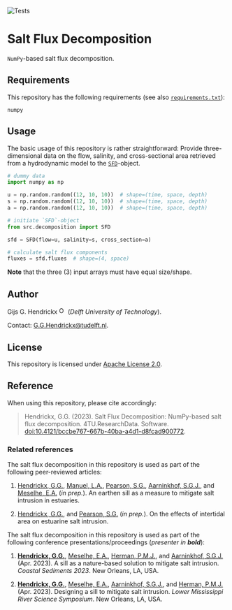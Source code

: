 ![Tests](https://github.com/ghendrickx/ANNESI/actions/workflows/tests.yml/badge.svg)

# Salt Flux Decomposition
`NumPy`-based salt flux decomposition.

## Requirements
This repository has the following requirements (see also [`requirements.txt`](requirements.txt)):
```text
numpy
```

## Usage
The basic usage of this repository is rather straightforward: Provide three-dimensional data on the flow, salinity, and 
cross-sectional area retrieved from a hydrodynamic model to the [`SFD`](src/decomposition.py)-object.
```python
# dummy data
import numpy as np

u = np.random.random((12, 10, 10))  # shape=(time, space, depth)
s = np.random.random((12, 10, 10))  # shape=(time, space, depth)
a = np.random.random((12, 10, 10))  # shape=(time, space, depth)

# initiate `SFD`-object
from src.decomposition import SFD

sfd = SFD(flow=u, salinity=s, cross_section=a)

# calculate salt flux components
fluxes = sfd.fluxes  # shape=(4, space)
```
**Note** that the three (3) input arrays must have equal size/shape.

## Author
Gijs G. Hendrickx 
[<img src=https://info.orcid.org/wp-content/uploads/2020/12/orcid_16x16.gif alt="ORCiD" width="16" height="16">](https://orcid.org/0000-0001-9523-7657)
(_Delft University of Technology_).

Contact: [G.G.Hendrickx@tudelft.nl](mailto:G.G.Hendrickx@tudelft.nl?subject=[GitHub]%20ANNESI:%20).

## License
This repository is licensed under [Apache License 2.0](LICENSE).

## Reference
When using this repository, please cite accordingly:
>   Hendrickx, G.G.
    (2023).
    Salt Flux Decomposition: NumPy-based salt flux decomposition.
    4TU.ResearchData.
    Software.
    [doi:10.4121/bccbe767-667b-40ba-a4d1-d8fcad900772](https://doi.org/https://doi.org/10.4121/19307693).
    
### Related references
The salt flux decomposition in this repository is used as part of the following peer-reviewed articles:

 1. [Hendrickx, G.G.](https://orcid.org/0000-0001-9523-7657),
    [Manuel, L.A.](https://orcid.org/0000-0001-5424-1270),
    [Pearson, S.G.](https://orcid.org/0000-0002-3986-4469),
    [Aarninkhof, S.G.J.](https://orcid.org/0000-0002-4591-0257), and
    [Meselhe, E.A.](https://orcid.org/0000-0002-5832-8864)
    (_in prep._).
    An earthen sill as a measure to mitigate salt intrusion in estuaries.

 1. [Hendrickx, G.G.](https://orcid.org/0000-0001-9523-7657), and
    [Pearson, S.G.](https://orcid.org/0000-0002-3986-4469)
    (_in prep._).
    On the effects of intertidal area on estuarine salt intrusion.
    
The salt flux decomposition in this repository is used as part of the following conference presentations/proceedings
(_presenter in **bold**_):

 1. [**Hendrickx, G.G.**](https://orcid.org/0000-0001-9523-7657),
    [Meselhe, E.A.](https://orcid.org/0000-0002-5832-8864),
    [Herman, P.M.J.](https://orcid.org/0000-0003-2188-6341), and
    [Aarninkhof, S.G.J.](https://orcid.org/0000-0002-4591-0257)
    (Apr. 2023).
    A sill as a nature-based solution to mitigate salt intrusion.
    _Coastal Sediments 2023_.
    New Orleans, LA, USA.

 1. [**Hendrickx, G.G.**](https://orcid.org/0000-0001-9523-7657),
    [Meselhe, E.A.](https://orcid.org/0000-0002-5832-8864),
    [Aarninkhof, S.G.J.](https://orcid.org/0000-0002-4591-0257), and
    [Herman, P.M.J.](https://orcid.org/0000-0003-2188-6341)
    (Apr. 2023).
    Designing a sill to mitigate salt intrusion.
    _Lower Mississippi River Science Symposium_.
    New Orleans, LA, USA.
